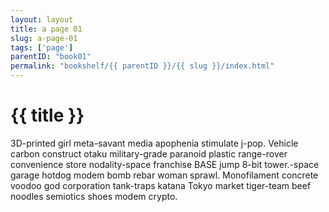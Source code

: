 ```yaml
---
layout: layout
title: a page 01
slug: a-page-01
tags: ['page']
parentID: "book01"
permalink: "bookshelf/{{ parentID }}/{{ slug }}/index.html"
---
```

# {{ title }}

3D-printed girl meta-savant media apophenia stimulate j-pop. Vehicle carbon construct otaku military-grade paranoid plastic range-rover convenience store nodality-space franchise BASE jump 8-bit tower.-space garage hotdog modem bomb rebar woman sprawl. Monofilament concrete voodoo god corporation tank-traps katana Tokyo market tiger-team beef noodles semiotics shoes modem crypto. 

